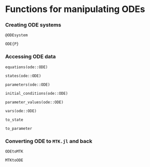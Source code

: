 # Functions for manipulating ODEs

### Creating ODE systems

```@docs
@ODEsystem
```

```@docs
ODE{P}
```

### Accessing ODE data

```@docs
equations(ode::ODE)
```

```@docs
states(ode::ODE)
```

```@docs
parameters(ode::ODE)
```

```@docs
initial_conditions(ode::ODE)
```

```@docs
parameter_values(ode::ODE)
```

```@docs
vars(ode::ODE)
```

```@docs
to_state
```

```@docs
to_parameter
```

### Converting ODE to `MTK.jl` and back

```@docs
ODEtoMTK
```

```@docs
MTKtoODE
```
